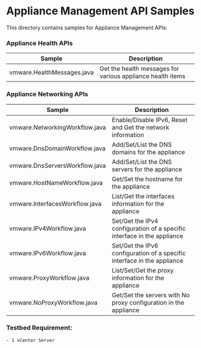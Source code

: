 # Appliance Management API Samples

This directory contains samples for Appliance Management APIs:

### Appliance Health APIs
Sample                                                                      | Description
----------------------------------------------------------------------------|-------------------------------------------------------------------------
vmware.HealthMessages.java                         | Get the health messages for various appliance health items

### Appliance Networking APIs
Sample                                                                      | Description
----------------------------------------------------------------------------|-------------------------------------------------------------------------
vmware.NetworkingWorkflow.java                 | Enable/Disable IPv6, Reset and Get the network information
vmware.DnsDomainWorkflow.java              | Add/Set/List the DNS domains for the appliance
vmware.DnsServersWorkflow.java             | Add/Set/List the DNS servers for the appliance
vmware.HostNameWorkflow.java               | Get/Set the hostname for the appliance
vmware.InterfacesWorkflow.java      | List/Get the interfaces information for the appliance
vmware.IPv4Workflow.java            | Set/Get the IPv4 configuration of a specific interface in the appliance
vmware.IPv6Workflow.java            | Set/Get the IPv6 configuration of a specific interface in the appliance
vmware.ProxyWorkflow.java                | List/Set/Get the proxy information for the appliance
vmware.NoProxyWorkflow.java              | Get/Set the servers with No proxy configuration in the appliance

### Testbed Requirement:
    - 1 vCenter Server
